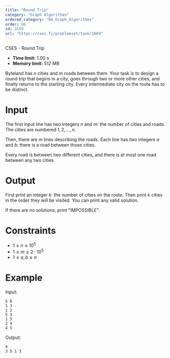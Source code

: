 ```yaml
---
title: "Round Trip"
category: "Graph Algorithms"
ordered_category: "04_Graph_Algorithms"
order: 06
id: 1669
url: "https://cses.fi/problemset/task/1669"
---
```


CSES - Round Trip

  * **Time limit:** 1.00 s
  * **Memory limit:** 512 MB

Byteland has $n$ cities and $m$ roads between them. Your task is to design a
round trip that begins in a city, goes through two or more other cities, and
finally returns to the starting city. Every intermediate city on the route has
to be distinct.

# Input

The first input line has two integers $n$ and $m$: the number of cities and
roads. The cities are numbered $1,2,\dots,n$.

Then, there are $m$ lines describing the roads. Each line has two integers $a$
and $b$: there is a road between those cities.

Every road is between two different cities, and there is at most one road
between any two cities.

# Output

First print an integer $k$: the number of cities on the route. Then print $k$
cities in the order they will be visited. You can print any valid solution.

If there are no solutions, print "IMPOSSIBLE".

# Constraints

  * $1 \le n \le 10^5$
  * $1 \le m \le 2 \cdot 10^5$
  * $1 \le a,b \le n$

# Example

Input:

    
    
    5 6
    1 3
    1 2
    5 3
    1 5
    2 4
    4 5
    

Output:

    
    
    4
    3 5 1 3
    

